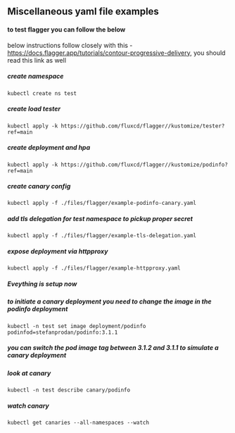 ## Miscellaneous yaml file examples

#### to test flagger you can follow the below

below instructions follow closely with this - https://docs.flagger.app/tutorials/contour-progressive-delivery, you should read this link as well

##### create namespace
```shell
kubectl create ns test
```

##### create load tester
```shell
kubectl apply -k https://github.com/fluxcd/flagger//kustomize/tester?ref=main
```

##### create deployment and hpa
```shell
kubectl apply -k https://github.com/fluxcd/flagger//kustomize/podinfo?ref=main
```

##### create canary config
```shell
kubectl apply -f ./files/flagger/example-podinfo-canary.yaml
```

##### add tls delegation for test namespace to pickup proper secret
```shell
kubectl apply -f ./files/flagger/example-tls-delegation.yaml
```

##### expose deployment via httpproxy
```shell
kubectl apply -f ./files/flagger/example-httpproxy.yaml
```

##### Eveything is setup now
##### to initiate a canary deployment you need to change the image in the podinfo deployment

```shell
kubectl -n test set image deployment/podinfo podinfod=stefanprodan/podinfo:3.1.1
```
##### you can switch the pod image tag between 3.1.2 and 3.1.1 to simulate a canary deployment

##### look at canary
```shell
kubectl -n test describe canary/podinfo
```

##### watch canary
```shell
kubectl get canaries --all-namespaces --watch
```
